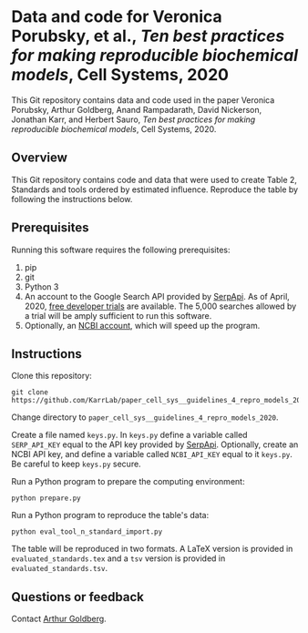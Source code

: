 # Data and code for Veronica Porubsky, et al., *Ten best practices for making reproducible biochemical models*, Cell Systems, 2020

This Git repository contains data and code used in the paper Veronica Porubsky, Arthur Goldberg, Anand Rampadarath, David Nickerson, Jonathan Karr, and Herbert Sauro, *Ten best practices for making reproducible biochemical models*, Cell Systems, 2020.

[//]: # (Todo: add exact paper reference.)


## Overview
This Git repository contains code and data that were used to create Table 2, Standards and tools ordered by estimated influence.
Reproduce the table by following the instructions below.

## Prerequisites

Running this software requires the following prerequisites:

1. pip
1. git
1. Python 3
1. An account to the Google Search API provided by [SerpApi](https://serpapi.com/). As of April, 2020, [free developer trials](https://serpapi.com/#pricing) are available. The 5,000 searches allowed by a trial will be amply sufficient to run this software.
1. Optionally, an [NCBI account](https://www.ncbi.nlm.nih.gov/account/), which will speed up the program.

## Instructions

Clone this repository:

    git clone https://github.com/KarrLab/paper_cell_sys__guidelines_4_repro_models_2020.git

Change directory to `paper_cell_sys__guidelines_4_repro_models_2020`.

Create a file named `keys.py`.
In `keys.py` define a variable called `SERP_API_KEY` equal to the API key provided by [SerpApi](https://serpapi.com/manage-api-key).
Optionally, create an NCBI API key, and define a variable called `NCBI_API_KEY` equal to it `keys.py`.
Be careful to keep `keys.py` secure.

Run a Python program to prepare the computing environment:

    python prepare.py

Run a Python program to reproduce the table's data:

    python eval_tool_n_standard_import.py

The table will be reproduced in two formats.
A LaTeX version is provided in `evaluated_standards.tex` and a `tsv` version is provided in `evaluated_standards.tsv`.

## Questions or feedback

Contact [Arthur Goldberg](mailto:Arthur_dot_Goldberg@mssm.edu).
